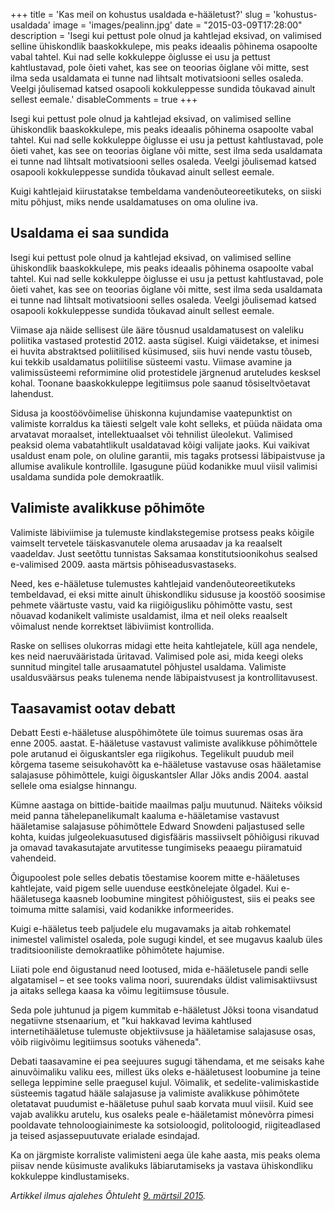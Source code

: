 +++
title = 'Kas meil on kohustus usaldada e-hääletust?'
slug = 'kohustus-usaldada'
image = 'images/pealinn.jpg'
date = "2015-03-09T17:28:00"
description = 'Isegi kui pettust pole olnud ja kahtlejad eksivad, on valimised selline ühiskondlik baaskokkulepe, mis peaks ideaalis põhinema osapoolte vabal tahtel. Kui nad selle kokkuleppe õiglusse ei usu ja pettust kahtlustavad, pole õieti vahet, kas see on teoorias õiglane või mitte, sest ilma seda usaldamata ei tunne nad lihtsalt motivatsiooni selles osaleda. Veelgi jõulisemad katsed osapooli kokkuleppesse sundida tõukavad ainult sellest eemale.'
disableComments = true
+++

Isegi kui pettust pole olnud ja kahtlejad eksivad, on valimised selline ühiskondlik baaskokkulepe, mis peaks ideaalis põhinema osapoolte vabal tahtel. Kui nad selle kokkuleppe õiglusse ei usu ja pettust kahtlustavad, pole õieti vahet, kas see on teoorias õiglane või mitte, sest ilma seda usaldamata ei tunne nad lihtsalt motivatsiooni selles osaleda. Veelgi jõulisemad katsed osapooli kokkuleppesse sundida tõukavad ainult sellest eemale.

Kuigi kahtlejaid kiirustatakse tembeldama vandenõuteoreetikuteks, on siiski mitu põhjust, miks nende usaldamatuses on oma oluline iva. 

## Usaldama ei saa sundida 

Isegi kui pettust pole olnud ja kahtlejad eksivad, on valimised selline ühiskondlik baaskokkulepe, mis peaks ideaalis põhinema osapoolte vabal tahtel. Kui nad selle kokkuleppe õiglusse ei usu ja pettust kahtlustavad, pole õieti vahet, kas see on teoorias õiglane või mitte, sest ilma seda usaldamata ei tunne nad lihtsalt motivatsiooni selles osaleda. Veelgi jõulisemad katsed osapooli kokkuleppesse sundida tõukavad ainult sellest eemale.

Viimase aja näide sellisest üle ääre tõusnud usaldamatusest on valeliku poliitika vastased protestid 2012. aasta sügisel. Kuigi väidetakse, et inimesi ei huvita abstraktsed poliitilised küsimused, siis huvi nende vastu tõuseb, kui tekkib usaldamatus poliitilise süsteemi vastu. Viimase avamine ja valimissüsteemi reformimine olid protestidele järgnenud aruteludes kesksel kohal. Toonane baaskokkuleppe legitiimsus pole saanud tõsiseltvõetavat lahendust.

Sidusa ja koostöövõimelise ühiskonna kujundamise vaatepunktist on valimiste korraldus ka täiesti selgelt vale koht selleks, et püüda näidata oma arvatavat moraalset, intellektuaalset või tehnilist üleolekut. Valimised peaksid olema vabatahtlikult usaldatavad kõigi valijate jaoks. Kui vaikivat usaldust enam pole, on oluline garantii, mis tagaks protsessi läbipaistvuse ja allumise avalikule kontrollile. Igasugune püüd kodanikke muul viisil valimisi usaldama sundida pole demokraatlik. 

## Valimiste avalikkuse põhimõte 

Valimiste läbiviimise ja tulemuste kindlakstegemise protsess peaks kõigile vaimselt tervetele täiskasvanutele olema arusaadav ja ka reaalselt vaadeldav. Just seetõttu tunnistas Saksamaa konstitutsioonikohus sealsed e-valimised 2009. aasta märtsis põhiseadusvastaseks.

Need, kes e-hääletuse tulemustes kahtlejaid vandenõuteoreetikuteks tembeldavad, ei eksi mitte ainult ühiskondliku sidususe ja koostöö soosimise pehmete väärtuste vastu, vaid ka riigiõigusliku põhimõtte vastu, sest nõuavad kodanikelt valimiste usaldamist, ilma et neil oleks reaalselt võimalust nende korrektset läbiviimist kontrollida.

Raske on sellises olukorras midagi ette heita kahtlejatele, küll aga nendele, kes neid naeruvääristada üritavad. Valimised pole asi, mida keegi oleks sunnitud mingitel talle arusaamatutel põhjustel usaldama. Valimiste usaldusväärsus peaks tulenema nende läbipaistvusest ja kontrollitavusest. 

## Taasavamist ootav debatt 

Debatt Eesti e-hääletuse aluspõhimõtete üle toimus suuremas osas ära enne 2005. aastat. E-hääletuse vastavust valimiste avalikkuse põhimõttele pole arutanud ei õiguskantsler ega riigikohus. Tegelikult puudub meil kõrgema taseme seisukohavõtt ka e-hääletuse vastavuse osas hääletamise salajasuse põhimõttele, kuigi õiguskantsler Allar Jõks andis 2004. aastal sellele oma esialgse hinnangu.

Kümne aastaga on bittide-baitide maailmas palju muutunud. Näiteks võiksid meid panna tähelepanelikumalt kaaluma e-hääletamise vastavust hääletamise salajasuse põhimõttele Edward Snowdeni paljastused selle kohta, kuidas julgeolekuasutused digisfääris massiivselt põhiõigusi rikuvad ja omavad tavakasutajate arvutitesse tungimiseks peaaegu piiramatuid vahendeid.

Õigupoolest pole selles debatis tõestamise koorem mitte e-hääletuses kahtlejate, vaid pigem selle uuenduse eestkõnelejate õlgadel. Kui e-hääletusega kaasneb loobumine mingitest põhiõigustest, siis ei peaks see toimuma mitte salamisi, vaid kodanikke informeerides.

Kuigi e-hääletus teeb paljudele elu mugavamaks ja aitab rohkematel inimestel valimistel osaleda, pole sugugi kindel, et see mugavus kaalub üles traditsiooniliste demokraatlike põhimõtete hajumise.

Liiati pole end õigustanud need lootused, mida e-hääletusele pandi selle algatamisel – et see tooks valima noori, suurendaks üldist valimisaktiivsust ja aitaks sellega kaasa ka võimu legitiimsuse tõusule.

Seda pole juhtunud ja pigem kummitab e-hääletust Jõksi toona visandatud negatiivne stsenaarium, et "kui hakkavad levima kahtlused internetihääletuse tulemuste objektiivsuse ja hääletamise salajasuse osas, võib riigivõimu legitiimsus sootuks väheneda".

Debati taasavamine ei pea seejuures sugugi tähendama, et me seisaks kahe ainuvõimaliku valiku ees, millest üks oleks e-hääletusest loobumine ja teine sellega leppimine selle praegusel kujul. Võimalik, et sedelite-valimiskastide süsteemis tagatud hääle salajasuse ja valimiste avalikkuse põhimõtete oletatavat puudumist e-hääletuse puhul saab korvata muul viisil. Kuid see vajab avalikku arutelu, kus osaleks peale e-hääletamist mõnevõrra pimesi pooldavate tehnoloogiainimeste ka sotsioloogid, politoloogid, riigiteadlased ja teised asjassepuutuvate erialade esindajad.

Ka on järgmiste korraliste valimisteni aega üle kahe aasta, mis peaks olema piisav nende küsimuste avalikuks läbiarutamiseks ja vastava ühiskondliku kokkuleppe kindlustamiseks.

_Artikkel ilmus ajalehes Õhtuleht [9. märtsil 2015](https://www.ohtuleht.ee/665537/mart-poder-kohustus-usaldada-e-haaletust)._
